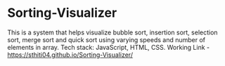 # Sorting-Visualizer
This is a system that helps visualize bubble sort, insertion sort, selection sort, merge sort and quick sort using varying speeds and number of elements in array.
Tech stack: JavaScript, HTML, CSS.
Working Link - https://sthiti04.github.io/Sorting-Visualizer/
